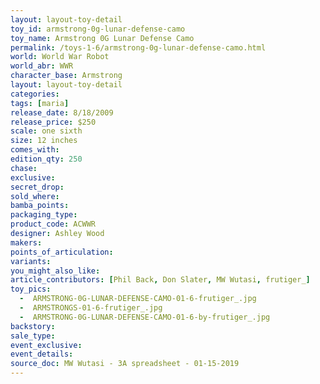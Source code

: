 ```yaml
---
layout: layout-toy-detail 
toy_id: armstrong-0g-lunar-defense-camo
toy_name: Armstrong 0G Lunar Defense Camo
permalink: /toys-1-6/armstrong-0g-lunar-defense-camo.html
world: World War Robot
world_abr: WWR
character_base: Armstrong
layout: layout-toy-detail
categories: 
tags: [maria]
release_date: 8/18/2009
release_price: $250 
scale: one sixth
size: 12 inches
comes_with: 
edition_qty: 250
chase: 
exclusive: 
secret_drop: 
sold_where: 
bamba_points: 
packaging_type: 
product_code: ACWWR
designer: Ashley Wood
makers: 
points_of_articulation: 
variants: 
you_might_also_like: 
article_contributors: [Phil Back, Don Slater, MW Wutasi, frutiger_]
toy_pics: 
  -  ARMSTRONG-0G-LUNAR-DEFENSE-CAMO-01-6-frutiger_.jpg
  -  ARMSTRONGS-01-6-frutiger_.jpg
  -  ARMSTRONG-0G-LUNAR-DEFENSE-CAMO-01-6-by-frutiger_.jpg
backstory: 
sale_type: 
event_exclusive: 
event_details: 
source_doc: MW Wutasi - 3A spreadsheet - 01-15-2019
---
```


